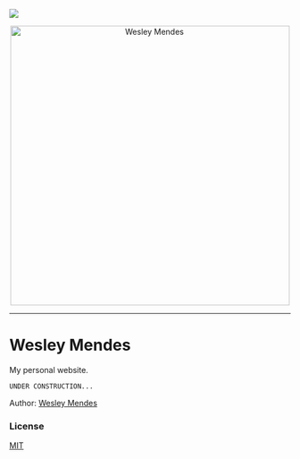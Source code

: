 ![](src/logo.png)
<p align="center">
   <a href="https://github.com/WesGtoX/wesleymends">
     <img src="W.M_LOGO PSD1.svg" alt="Wesley Mendes" title="Wesley Mendes" width="500">
   </a>
</p>

-----------------

# Wesley Mendes

My personal website.

```
UNDER CONSTRUCTION...
```

Author: [Wesley Mendes](https://github.com/WesGtoX)

### License ###

[MIT](LICENSE)